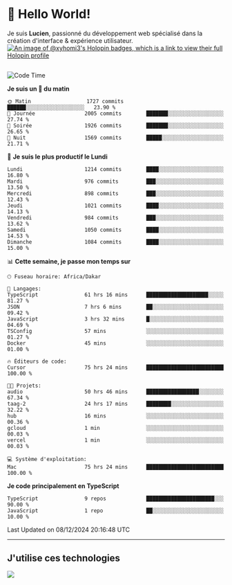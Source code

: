 # 👋 Hello World!

Je suis **Lucien**, passionné du développement web spécialisé dans la création d'interface & expérience utilisateur.
[![An image of @xyhomi3's Holopin badges, which is a link to view their full Holopin profile](https://holopin.me/xyhomi3)](https://holopin.io/@xyhomi3)

##

<!--START_SECTION:waka-->
![Code Time](http://img.shields.io/badge/Code%20Time-2%2C754%20hrs%2049%20mins-blue)

**Je suis un 🐤 du matin** 

```text
🌞 Matin                  1727 commits        ██████░░░░░░░░░░░░░░░░░░░   23.90 % 
🌆 Journée                2005 commits        ███████░░░░░░░░░░░░░░░░░░   27.74 % 
🌃 Soirée                 1926 commits        ███████░░░░░░░░░░░░░░░░░░   26.65 % 
🌙 Nuit                   1569 commits        █████░░░░░░░░░░░░░░░░░░░░   21.71 % 
```
📅 **Je suis le plus productif le Lundi** 

```text
Lundi                    1214 commits        ████░░░░░░░░░░░░░░░░░░░░░   16.80 % 
Mardi                    976 commits         ███░░░░░░░░░░░░░░░░░░░░░░   13.50 % 
Mercredi                 898 commits         ███░░░░░░░░░░░░░░░░░░░░░░   12.43 % 
Jeudi                    1021 commits        ████░░░░░░░░░░░░░░░░░░░░░   14.13 % 
Vendredi                 984 commits         ███░░░░░░░░░░░░░░░░░░░░░░   13.62 % 
Samedi                   1050 commits        ████░░░░░░░░░░░░░░░░░░░░░   14.53 % 
Dimanche                 1084 commits        ████░░░░░░░░░░░░░░░░░░░░░   15.00 % 
```


📊 **Cette semaine, je passe mon temps sur** 

```text
🕑︎ Fuseau horaire: Africa/Dakar

💬 Langages: 
TypeScript               61 hrs 16 mins      ████████████████████░░░░░   81.27 % 
JSON                     7 hrs 6 mins        ██░░░░░░░░░░░░░░░░░░░░░░░   09.42 % 
JavaScript               3 hrs 32 mins       █░░░░░░░░░░░░░░░░░░░░░░░░   04.69 % 
TSConfig                 57 mins             ░░░░░░░░░░░░░░░░░░░░░░░░░   01.27 % 
Docker                   45 mins             ░░░░░░░░░░░░░░░░░░░░░░░░░   01.00 % 

🔥 Éditeurs de code: 
Cursor                   75 hrs 24 mins      █████████████████████████   100.00 % 

🐱‍💻 Projets: 
audio                    50 hrs 46 mins      █████████████████░░░░░░░░   67.34 % 
taag-2                   24 hrs 17 mins      ████████░░░░░░░░░░░░░░░░░   32.22 % 
hub                      16 mins             ░░░░░░░░░░░░░░░░░░░░░░░░░   00.36 % 
gcloud                   1 min               ░░░░░░░░░░░░░░░░░░░░░░░░░   00.03 % 
vercel                   1 min               ░░░░░░░░░░░░░░░░░░░░░░░░░   00.03 % 

💻 Système d'exploitation: 
Mac                      75 hrs 24 mins      █████████████████████████   100.00 % 
```

**Je code principalement en TypeScript** 

```text
TypeScript               9 repos             ██████████████████████░░░   90.00 % 
JavaScript               1 repo              ██░░░░░░░░░░░░░░░░░░░░░░░   10.00 % 
```




 Last Updated on 08/12/2024 20:16:48 UTC
<!--END_SECTION:waka-->
---

## J'utilise ces technologies

<p align="left">
  <a href="https://skillicons.dev">
    <img src="https://skillicons.dev/icons?i=ts,js,md,scss,tailwind,react,docker,express,astro,vite,nextjs,vercel,figma,ableton" />
  </a>
</p>


